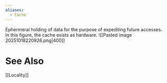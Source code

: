 ```yaml
---
aliases:
  - Cache
---
```

Ephermeral holding of data for the purpose of expediting future accesses. In this figure, the cache exists as hardware.
![[Pasted image 20251018220926.png|400]]



# See Also
[[Locality]]